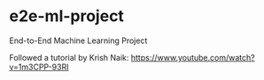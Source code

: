 # e2e-ml-project
End-to-End Machine Learning Project

Followed a tutorial by Krish Naik:
https://www.youtube.com/watch?v=1m3CPP-93RI
